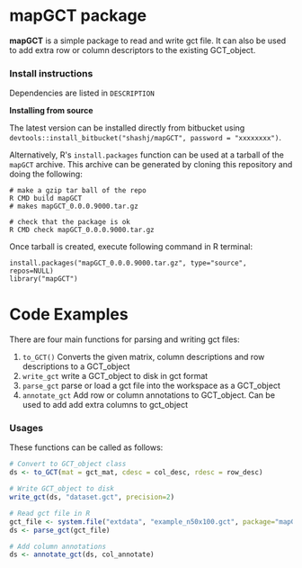 # mapGCT package

**mapGCT** is a simple package to read and write gct file. It can also be used to add extra row or column descriptors to the existing GCT_object.

### Install instructions

Dependencies are listed in `DESCRIPTION`

**Installing from source**

The latest version can be installed directly from bitbucket using
`devtools::install_bitbucket("shashj/mapGCT", password = "xxxxxxxx")`.

Alternatively, R's `install.packages` function can be used at a tarball of the `mapGCT` archive. This archive can be generated by cloning this repository and doing the following:

	# make a gzip tar ball of the repo
	R CMD build mapGCT
	# makes mapGCT_0.0.0.9000.tar.gz
	
	# check that the package is ok
	R CMD check mapGCT_0.0.0.9000.tar.gz	

Once tarball is created, execute following command in R terminal:

	install.packages("mapGCT_0.0.0.9000.tar.gz", type="source", repos=NULL)
	library("mapGCT")


# Code Examples

There are four main functions for parsing and writing gct files: 

  1. `to_GCT()` Converts the given matrix, column descriptions and row descriptions to a GCT_object
  2. `write_gct` write a GCT_object to disk in gct format
  3. `parse_gct` parse or load a gct file into the workspace as a GCT_object
  4. `annotate_gct` Add row or column annotations to GCT_object. Can be used to add add extra columns to gct_object

### Usages
These functions can be called as follows:
```R
# Convert to GCT_object class
ds <- to_GCT(mat = gct_mat, cdesc = col_desc, rdesc = row_desc)

# Write GCT_object to disk
write_gct(ds, "dataset.gct", precision=2)

# Read gct file in R
gct_file <- system.file("extdata", "example_n50x100.gct", package="mapGCT")
ds <- parse_gct(gct_file)

# Add column annotations
ds <- annotate_gct(ds, col_annotate) 
```